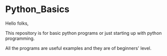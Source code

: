 # Python_Basics

Hello folks, <br>

This repository is for basic python programs or just starting up with python programming.<br>

All the programs are useful examples and they are of beginners' level.

